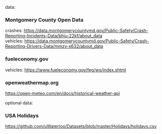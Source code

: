 data:

### Montgomery County Open Data
crashes: https://data.montgomerycountymd.gov/Public-Safety/Crash-Reporting-Incidents-Data/bhju-22kf/about_data <br>
vehicles: https://data.montgomerycountymd.gov/Public-Safety/Crash-Reporting-Drivers-Data/mmzv-x632/about_data <br>

### fueleconomy.gov
vehicles: https://www.fueleconomy.gov/feg/ws/index.shtml

### openweathermap.org
https://open-meteo.com/en/docs/historical-weather-api

optional data:

### USA Holidays
https://github.com/uWaterloo/Datasets/blob/master/Holidays/holidays.csv
